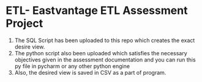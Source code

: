 # ETL- Eastvantage ETL Assessment Project
1. The SQL Script has been uploaded to this repo which creates the exact desire view.
2. The python script also been uploaded which satisfies the necessary objectives given in the assessment documentation and you can run this py file in pycharm or any other python engine
3. Also, the desired view is saved in CSV as a part of program.
